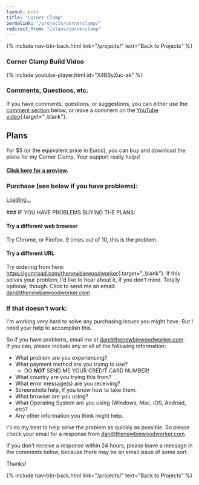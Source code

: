 ```yaml
---
layout: post
title: "Corner Clamp"
permalink: "/projects/cornerclamp/"
redirect_from: "/plans/cornerclamp"
---
```

{% include nav-btn-back.html link="/projects/" text="Back to Projects" %}

### Corner Clamp Build Video

{% include youtube-player.html id="X4BSyZuc-ak" %}

<p></p>

### Comments, Questions, etc.

If you have comments, questions, or suggestions, you can either use the [comment section](#comments) below, or leave a comment on the [YouTube video](https://youtu.be/X4BSyZuc-ak){:target="_blank"}.

## Plans

For $5 (or the equivalent price in Euros), you can buy and download the plans for my Corner Clamp. Your support really helps!

#### [Click here for a preview](/projects/cornerclamp/preview).

### Purchase (see below if you have problems):
<script src="https://gumroad.com/js/gumroad-embed.js"></script>
<div class="gumroad-product-embed" data-gumroad-product-id="uqFKi"><a href="https://gumroad.com/l/uqFKi">Loading...</a></div>

<br/>
### IF YOU HAVE PROBLEMS BUYING THE PLANS:

#### Try a different web browser
Try Chrome, or Firefox. 9 times out of 10, this is the problem.

#### Try a different URL
Try ordering from here: <https://gumroad.com/thenewbiewoodworker>{:target="_blank"}. If this solves your problem, I'd like to hear about it, if you don't mind. Totally optional, though. Click to send me an email: <dan@thenewbiewoodworker.com>

### If that doesn't work:

I'm working very hard to solve any purchasing issues you might have. But I need your help to accomplish this.

So if you have problems, email me at <dan@thenewbiewoodworker.com>. <br/>
If you can, please include any or all of the following information:

* What problem are you experiencing?
* What payment method are you trying to use?
   * DO **_NOT_** SEND ME YOUR CREDIT CARD NUMBER!
* What country are you trying this from?
* What error message(s) are you receiving?
* Screenshots help, if you know how to take them.
* What browser are you using?
* What Operating System are you using (Windows, Mac, iOS, Android, etc)?
* Any other information you think might help.

I'll do my best to help solve the problem as quickly as possible. So please check your email for a response from dan@thenewbiewoodworker.com.

If you don't receive a response within 24 hours, please leave a message in the comments below, because there may be an email issue of some sort.

Thanks!

{% include nav-btn-back.html link="/projects/" text="Back to Projects" %}
